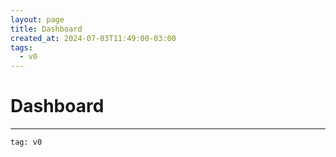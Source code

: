 ```yaml
---
layout: page
title: Dashboard
created_at: 2024-07-03T11:49:00-03:00
tags:
  - v0
---
```

# Dashboard
----

```query
tag: v0
```
